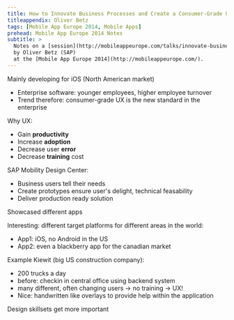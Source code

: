 ```yaml
---
title: How to Innovate Business Processes and Create a Consumer-Grade User Experience with Tailored Enterprise-Ready Mobile Solutions
titleappendix: Oliver Betz
tags: [Mobile App Europe 2014, Mobile Apps]
prehead: Mobile App Europe 2014 Notes
subtitle: >
  Notes on a [session](http://mobileappeurope.com/talks/innovate-business-processes-create-consumer-grade-user-experience-tailored-enterprise-ready-mobile-solutions/ "How to Innovate Business Processes and Create a Consumer-Grade User Experience with Tailored Enterprise-Ready Mobile Solutions")
  by Oliver Betz (SAP) 
  at the [Mobile App Europe 2014](http://mobileappeurope.com/).
---
```


Mainly developing for iOS (North American market)

* Enterprise software: younger employees, higher employee turnover
* Trend therefore: consumer-grade UX is the new standard in the enterprise

Why UX:

* Gain **productivity**
* Increase **adoption**
* Decrease user **error**
* Decrease **training** cost

SAP Mobility Design Center:

* Business users tell their needs
* Create prototypes ensure user's delight, technical feasability
* Deliver production ready solution

Showcased different apps

Interesting: different target platforms for different areas in the world:

* App1: iOS, no Android in the US
* App2: even a blackberry app for the canadian market

Example Kiewit (big US construction company):
  
* 200 trucks a day
* before: checkin in central office using backend system  
* many different, often changing users -> no training ->  UX!
* Nice: handwritten like overlays to provide help within the application

Design skillsets get more important
